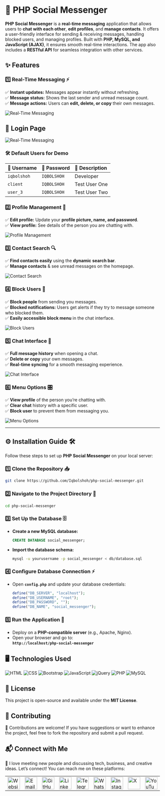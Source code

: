 # 💬 PHP Social Messenger

**PHP Social Messenger** is a **real-time messaging** application that allows users to **chat with each other**, **edit profiles**, and **manage contacts**. It offers a user-friendly interface for sending & receiving messages, handling blocked users, and managing profiles. Built with **PHP, MySQL, and JavaScript (AJAX)**, it ensures smooth real-time interactions. The app also includes a **RESTful API** for seamless integration with other services.

## ✨ Features  

### 1️⃣ Real-Time Messaging ⚡  
✅ **Instant updates:** Messages appear instantly without refreshing.  
✅ **Message status:** Shows the last sender and unread message count.  
✅ **Message actions:** Users can **edit, delete, or copy** their own messages.  

![Real-Time Messaging](./src/images/real_time.png)

## 🔑 **Login Page**

![Real-Time Messaging](./src/images/login.png)

### 🛠 **Default Users for Demo**

| 👤 Username  | 🔑 Password  | 📝 Description      |
|:-------------|:--------------|:---------------------|
| `iqbolshoh`  | `IQBOLSHOH`   | Developer            |
| `client`     | `IQBOLSHOH`   | Test User One        |
| `user_3`     | `IQBOLSHOH`   | Test User Two        |

### 2️⃣ Profile Management 👤  
✅ **Edit profile:** Update your **profile picture, name, and password**.  
✅ **View profile:** See details of the person you are chatting with.  

![Profile Management](./src/images/profile-management.png)

### 3️⃣ Contact Search 🔍  
✅ **Find contacts easily** using the **dynamic search bar**.  
✅ **Manage contacts** & see unread messages on the homepage.  

![Contact Search](./src/images/contact-search.png)

### 4️⃣ Block Users 🚫  
✅ **Block people** from sending you messages.  
✅ **Blocked notifications:** Users get alerts if they try to message someone who blocked them.  
✅ **Easily accessible block menu** in the chat interface.  

![Block Users](./src/images/block-users.png)

### 5️⃣ Chat Interface 💬  
✅ **Full message history** when opening a chat.  
✅ **Delete or copy** your own messages.  
✅ **Real-time syncing** for a smooth messaging experience.  

![Chat Interface](./src/images/chat-interface.png)

### 6️⃣ Menu Options 🎛️  
✅ **View profile** of the person you’re chatting with.  
✅ **Clear chat** history with a specific user.  
✅ **Block user** to prevent them from messaging you.  

![Menu Options](./src/images/menu-options.png)

---  

## ⚙️ Installation Guide 🛠️  

Follow these steps to set up **PHP Social Messenger** on your local server:  

### 1️⃣ Clone the Repository 📥  
```bash
git clone https://github.com/Iqbolshoh/php-social-messenger.git
```  

### 2️⃣ Navigate to the Project Directory 📂  
```bash
cd php-social-messenger
```  

### 3️⃣ Set Up the Database 🗄️  
- **Create a new MySQL database:**  
  ```sql
  CREATE DATABASE social_messenger;
  ```  
- **Import the database schema:**  
  ```bash
  mysql -u yourusername -p social_messenger < db/database.sql
  ```  

### 4️⃣ Configure Database Connection ⚡  
- Open **`config.php`** and update your database credentials:  
  ```php
  define("DB_SERVER", "localhost");
  define("DB_USERNAME", "root");
  define("DB_PASSWORD", "");
  define("DB_NAME", "social_messenger");
  ```  

### 5️⃣ Run the Application 🚀  
- Deploy on a **PHP-compatible server** (e.g., Apache, Nginx).  
- Open your browser and go to:  
  **`http://localhost/php-social-messenger`**  

## 🖥 Technologies Used
![HTML](https://img.shields.io/badge/HTML-%23E34F26.svg?style=for-the-badge&logo=html5&logoColor=white)
![CSS](https://img.shields.io/badge/CSS-%231572B6.svg?style=for-the-badge&logo=css3&logoColor=white)
![Bootstrap](https://img.shields.io/badge/Bootstrap-%23563D7C.svg?style=for-the-badge&logo=bootstrap&logoColor=white)
![JavaScript](https://img.shields.io/badge/JavaScript-%23F7DF1C.svg?style=for-the-badge&logo=javascript&logoColor=black)
![jQuery](https://img.shields.io/badge/jQuery-%230e76a8.svg?style=for-the-badge&logo=jquery&logoColor=white)
![PHP](https://img.shields.io/badge/PHP-%23777BB4.svg?style=for-the-badge&logo=php&logoColor=white)
![MySQL](https://img.shields.io/badge/MySQL-%234479A1.svg?style=for-the-badge&logo=mysql&logoColor=white)

## 📜 License
This project is open-source and available under the **MIT License**.

## 🤝 Contributing  
🎯 Contributions are welcome! If you have suggestions or want to enhance the project, feel free to fork the repository and submit a pull request.

## 📬 Connect with Me  
💬 I love meeting new people and discussing tech, business, and creative ideas. Let’s connect! You can reach me on these platforms:

<div align="center">
  <table>
    <tr>
      <td>
        <a href="https://iqbolshoh.uz" target="_blank">
          <img src="https://img.icons8.com/color/48/domain.png" 
               height="40" width="40" alt="Website" title="Website" />
        </a>
      </td>
      <td>
        <a href="mailto:iilhomjonov777@gmail.com" target="_blank">
          <img src="https://github.com/gayanvoice/github-active-users-monitor/blob/master/public/images/icons/gmail.svg"
               height="40" width="40" alt="Email" title="Email" />
        </a>
      </td>
      <td>
        <a href="https://github.com/iqbolshoh" target="_blank">
          <img src="https://raw.githubusercontent.com/rahuldkjain/github-profile-readme-generator/master/src/images/icons/Social/github.svg"
               height="40" width="40" alt="GitHub" title="GitHub" />
        </a>
      </td>
      <td>
        <a href="https://www.linkedin.com/in/iqbolshoh/" target="_blank">
          <img src="https://github.com/gayanvoice/github-active-users-monitor/blob/master/public/images/icons/linkedin.svg"
               height="40" width="40" alt="LinkedIn" title="LinkedIn" />
        </a>
      </td>
      <td>
        <a href="https://t.me/iqbolshoh_777" target="_blank">
          <img src="https://github.com/gayanvoice/github-active-users-monitor/blob/master/public/images/icons/telegram.svg"
               height="40" width="40" alt="Telegram" title="Telegram" />
        </a>
      </td>
      <td>
        <a href="https://wa.me/998997799333" target="_blank">
          <img src="https://github.com/gayanvoice/github-active-users-monitor/blob/master/public/images/icons/whatsapp.svg"
               height="40" width="40" alt="WhatsApp" title="WhatsApp" />
        </a>
      </td>
      <td>
        <a href="https://instagram.com/iqbolshoh_777" target="_blank">
          <img src="https://raw.githubusercontent.com/rahuldkjain/github-profile-readme-generator/master/src/images/icons/Social/instagram.svg"
               height="40" width="40" alt="Instagram" title="Instagram" />
        </a>
      </td>
      <td>
        <a href="https://x.com/iqbolshoh_777" target="_blank">
          <img src="https://img.shields.io/badge/X-000000?style=for-the-badge&logo=x&logoColor=white"
               height="40" width="40" alt="X" title="X (Twitter)" />
        </a>
      </td>
      <td>
        <a href="https://www.youtube.com/@Iqbolshoh_777" target="_blank">
          <img src="https://raw.githubusercontent.com/rahuldkjain/github-profile-readme-generator/master/src/images/icons/Social/youtube.svg"
               height="40" width="40" alt="YouTube" title="YouTube" />
        </a>
      </td>
    </tr>
  </table>
</div>
